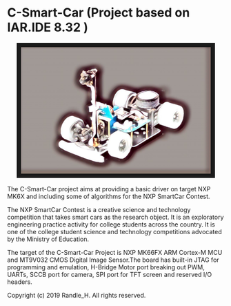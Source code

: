 # C-Smart-Car (Project based on IAR.IDE 8.32 )
<p align="center">
<img src="https://raw.githubusercontent.com/RandleH/C-Smart-Car/master/Materials/SmartCar_Profile1.jpg" width="440" height="293" border="10">
 </p>
 
 
The C-Smart-Car project aims at providing a basic driver on target NXP MK6X and including some of algorithms for the NXP SmartCar Contest.

The NXP SmartCar Contest is a creative science and technology competition that takes smart cars as the research object. It is an exploratory engineering practice activity for college students across the country. It is one of the college student science and technology competitions advocated by the Ministry of Education.

The target of the C-Smart-Car Project is NXP MK66FX ARM Cortex-M MCU and MT9V032 CMOS Digital Image Sensor.The board has built-in JTAG for programming and emulation, H-Bridge Motor port breaking out PWM, UARTs, SCCB port for camera, SPI port for TFT screen and reserved I/O headers.

Copyright (c) 2019 Randle_H. All rights reserved.

